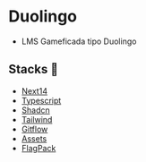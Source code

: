 # Duolingo

- LMS Gameficada tipo Duolingo

## Stacks :robot:

- [Next14](https://nextjs.org/docs)
- [Typescript](https://www.typescriptlang.org/docs/handbook/typescript-in-5-minutes.html)
- [Shadcn](https://ui.shadcn.com/docs)
- [Tailwind](https://tailwindcss.com/docs/installation)
- [Gitflow](https://gustavosouza.dev.br/back-end/gitflow/)
- [Assets](https://kenney.nl/games)
- [FlagPack](<https://www.figma.com/file/ABYI94X3uVDXntQDBB0mao/Flagpack-%E2%80%94-Stunning-flag-icons-for-your-digital-product-(Community)?type=design&node-id=270-16618&mode=design&t=VgBd2mMeY2NmI4At-0>)
